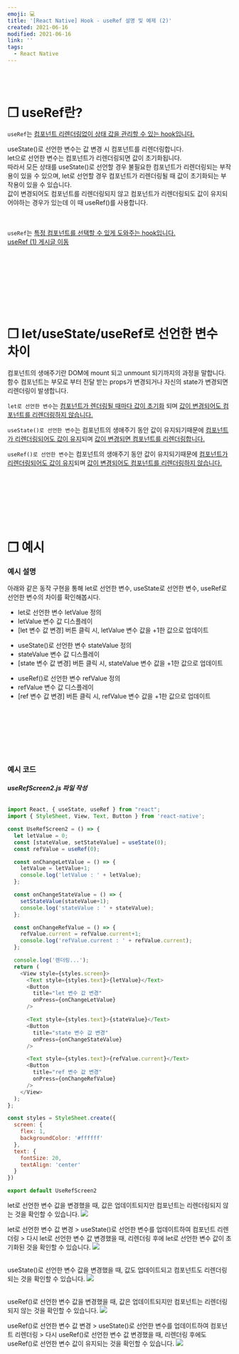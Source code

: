 ```yaml
---
emoji: 💻
title: '[React Native] Hook - useRef 설명 및 예제 (2)'
created: 2021-06-16
modified: 2021-06-16
link: ''
tags:
  - React Native
---
```

<br></br>





# **❐ useRef란?**
`useRef`는 <u>컴포넌트 리렌더링없이 상태 값을 관리할 수 있는 hook입니다.</u>  

useState()로 선언한 변수는 값 변경 시 컴포넌트를 리렌더링합니다.  
let으로 선언한 변수는 컴포넌트가 리렌더링되면 값이 초기화됩니다.  
따라서 모든 상태를 useState()로 선언할 경우 불필요한 컴포넌트가 리렌더링되는 부작용이 있을 수 있으며, let로 선언할 경우 컴포넌트가 리렌더링될 때 값이 초기화되는 부작용이 있을 수 있습니다.  
값이 변경되어도 컴포넌트를 리렌더링되지 않고 컴포넌트가 리렌더링되도 값이 유지되어야하는 경우가 있는데 이 때 useRef()를 사용합니다.  
<br></br>

`useRef`는 <u>특정 컴포넌트를 선택할 수 있게 도와주는 hook입니다.</u>  
[useRef (1) 게시글 이동 ](https://sodevly.github.io/react-native-useref-one)  
<br></br><br></br><br></br><br></br>





# **❐ let/useState/useRef로 선언한 변수 차이**
컴포넌트의 생애주기란 DOM에 mount 되고 unmount 되기까지의 과정을 말합니다.  
함수 컴포넌트는 부모로 부터 전달 받는 props가 변경되거나 자신의 state가 변경되면 리렌더링이 발생합니다.  

`let로 선언한 변수`는 <u>컴포넌트가 렌더링될 때마다 값이 초기화</u> 되며 <u>값이 변경되어도 컴포넌트를 리렌더링하지 않습니다.</u>  

`useState()로 선언한 변수`는 컴포넌트의 생애주기 동안 값이 유지되기때문에 <u>컴포넌트가 리렌더링되어도 값이 유지</u>되며 <u>값이 변경되면 컴포넌트를 리렌더링합니다.</u>  

`useRef()로 선언한 변수`는 컴포넌트의 생애주기 동안 값이 유지되기때문에 <u>컴포넌트가 리렌더링되어도 값이 유지</u>되며 <u>값이 변경되어도 컴포넌트를 리렌더링하지 않습니다.</u>
<br></br><br></br><br></br><br></br>





# **❐ 예시**
### **예시 설명**
아래와 같은 동작 구현을 통해 let로 선언한 변수, useState로 선언한 변수, useRef로 선언한 변수의 차이를 확인해봅시다.
- let로 선언한 변수 letValue 정의
- letValue 변수 값 디스플레이
- [let 변수 값 변경] 버튼 클릭 시, letValue 변수 값을 +1한 값으로 업데이트
+ useState()로 선언한 변수 stateValue 정의
+ stateValue 변수 값 디스플레이
+ [state 변수 값 변경] 버튼 클릭 시, stateValue 변수 값을 +1한 값으로 업데이트
* useRef()로 선언한 변수 refValue 정의
* refValue 변수 값 디스플레이
* [ref 변수 값 변경] 버튼 클릭 시, refValue 변수 값을 +1한 값으로 업데이트
<br></br><br></br><br></br><br></br>





### **예시 코드**
###### **useRefScreen2.js 파일 작성**
```javascript
import React, { useState, useRef } from "react";
import { StyleSheet, View, Text, Button } from 'react-native';

const UseRefScreen2 = () => {
  let letValue = 0;
  const [stateValue, setStateValue] = useState(0);
  const refValue = useRef(0);

  const onChangeLetValue = () => {
    letValue = letValue+1;
    console.log('letValue : ' + letValue);
  };

  const onChangeStateValue = () => {
    setStateValue(stateValue+1);
    console.log('stateValue : ' + stateValue);
  };

  const onChangeRefValue = () => {
    refValue.current = refValue.current+1;
    console.log('refValue.current : ' + refValue.current);
  };

  console.log('렌더링...');
  return (
    <View style={styles.screen}>
      <Text style={styles.text}>{letValue}</Text>
      <Button
        title="let 변수 값 변경"
        onPress={onChangeLetValue}
      />

      <Text style={styles.text}>{stateValue}</Text>
      <Button
        title="state 변수 값 변경"
        onPress={onChangeStateValue}
      />

      <Text style={styles.text}>{refValue.current}</Text>
      <Button
        title="ref 변수 값 변경"
        onPress={onChangeRefValue}
      />
    </View>
  );
};

const styles = StyleSheet.create({
  screen: {
    flex: 1,
    backgroundColor: '#ffffff'
  },
  text: {
    fontSize: 20,
    textAlign: 'center'
  }
})

export default UseRefScreen2
```

let로 선언한 변수 값을 변경했을 때, 값은 업데이트되지만 컴포넌트는 리렌더링되지 않는 것을 확인할 수 있습니다.
![](/assets/react-native-useref2-let1.gif)

let로 선언한 변수 값 변경 > useState()로 선언한 변수를 업데이트하여 컴포넌트 리렌더링 > 다시 let로 선언한 변수 값 변경했을 때, 리렌더링 후에 let로 선언한 변수 값이 초기화된 것을 확인할 수 있습니다.
![](/assets/react-native-useref2-let2.gif)
<br></br>

useState()로 선언한 변수 값을 변경했을 때, 값도 업데이트되고 컴포넌트도 리렌더링되는 것을 확인할 수 있습니다.
![](/assets/react-native-useref2-state.gif)
<br></br>

useRef()로 선언한 변수 값을 변경했을 때, 값은 업데이트되지만 컴포넌트는 리렌더링되지 않는 것을 확인할 수 있습니다.
![](/assets/react-native-useref2-ref1.gif)

useRef()로 선언한 변수 값 변경 > useState()로 선언한 변수를 업데이트하여 컴포넌트 리렌더링 > 다시 useRef()로 선언한 변수 값 변경했을 때, 리렌더링 후에도 useRef()로 선언한 변수 값이 유지되는 것을 확인할 수 있습니다.
![](/assets/react-native-useref2-ref2.gif)
<br></br><br></br>
